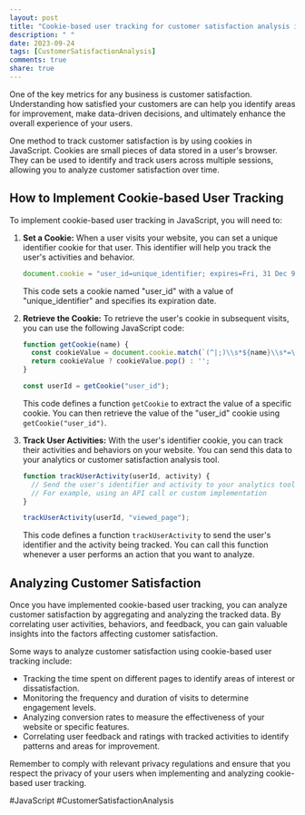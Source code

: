 ```yaml
---
layout: post
title: "Cookie-based user tracking for customer satisfaction analysis in JavaScript"
description: " "
date: 2023-09-24
tags: [CustomerSatisfactionAnalysis]
comments: true
share: true
---
```


One of the key metrics for any business is customer satisfaction. Understanding how satisfied your customers are can help you identify areas for improvement, make data-driven decisions, and ultimately enhance the overall experience of your users.

One method to track customer satisfaction is by using cookies in JavaScript. Cookies are small pieces of data stored in a user's browser. They can be used to identify and track users across multiple sessions, allowing you to analyze customer satisfaction over time.

## How to Implement Cookie-based User Tracking

To implement cookie-based user tracking in JavaScript, you will need to:

1. **Set a Cookie:** When a user visits your website, you can set a unique identifier cookie for that user. This identifier will help you track the user's activities and behavior.

   ```javascript
   document.cookie = "user_id=unique_identifier; expires=Fri, 31 Dec 9999 23:59:59 GMT; path=/";
   ```

   This code sets a cookie named "user_id" with a value of "unique_identifier" and specifies its expiration date.

2. **Retrieve the Cookie:** To retrieve the user's cookie in subsequent visits, you can use the following JavaScript code:

   ```javascript
   function getCookie(name) {
     const cookieValue = document.cookie.match(`(^|;)\\s*${name}\\s*=\\s*([^;]+)`);
     return cookieValue ? cookieValue.pop() : '';
   }

   const userId = getCookie("user_id");
   ```

   This code defines a function `getCookie` to extract the value of a specific cookie. You can then retrieve the value of the "user_id" cookie using `getCookie("user_id")`.

3. **Track User Activities:** With the user's identifier cookie, you can track their activities and behaviors on your website. You can send this data to your analytics or customer satisfaction analysis tool.

   ```javascript
   function trackUserActivity(userId, activity) {
     // Send the user's identifier and activity to your analytics tool
     // For example, using an API call or custom implementation
   }

   trackUserActivity(userId, "viewed_page");
   ```

   This code defines a function `trackUserActivity` to send the user's identifier and the activity being tracked. You can call this function whenever a user performs an action that you want to analyze.

## Analyzing Customer Satisfaction

Once you have implemented cookie-based user tracking, you can analyze customer satisfaction by aggregating and analyzing the tracked data. By correlating user activities, behaviors, and feedback, you can gain valuable insights into the factors affecting customer satisfaction.

Some ways to analyze customer satisfaction using cookie-based user tracking include:

- Tracking the time spent on different pages to identify areas of interest or dissatisfaction.
- Monitoring the frequency and duration of visits to determine engagement levels.
- Analyzing conversion rates to measure the effectiveness of your website or specific features.
- Correlating user feedback and ratings with tracked activities to identify patterns and areas for improvement.

Remember to comply with relevant privacy regulations and ensure that you respect the privacy of your users when implementing and analyzing cookie-based user tracking.

#JavaScript #CustomerSatisfactionAnalysis